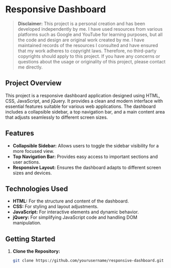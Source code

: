 # Responsive Dashboard

> **Disclaimer:** This project is a personal creation and has been developed independently by me. I have used resources from various platforms such as Google and YouTube for learning purposes, but all the code and design are original work created by me. I have maintained records of the resources I consulted and have ensured that my work adheres to copyright laws. Therefore, no third-party copyrights should apply to this project. If you have any concerns or questions about the usage or originality of this project, please contact me directly.

## Project Overview

This project is a responsive dashboard application designed using HTML, CSS, JavaScript, and jQuery. It provides a clean and modern interface with essential features suitable for various web applications. The dashboard includes a collapsible sidebar, a top navigation bar, and a main content area that adjusts seamlessly to different screen sizes.

## Features

- **Collapsible Sidebar:** Allows users to toggle the sidebar visibility for a more focused view.
- **Top Navigation Bar:** Provides easy access to important sections and user actions.
- **Responsive Layout:** Ensures the dashboard adapts to different screen sizes and devices.

## Technologies Used

- **HTML:** For the structure and content of the dashboard.
- **CSS:** For styling and layout adjustments.
- **JavaScript:** For interactive elements and dynamic behavior.
- **jQuery:** For simplifying JavaScript code and handling DOM manipulation.

## Getting Started

1. **Clone the Repository:**
   ```bash
   git clone https://github.com/yourusername/responsive-dashboard.git
